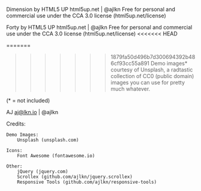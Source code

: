 Dimension by HTML5 UP
html5up.net | @ajlkn
Free for personal and commercial use under the CCA 3.0 license (html5up.net/license)

Forty by HTML5 UP
html5up.net | @ajlkn
Free for personal and commercial use under the CCA 3.0 license (html5up.net/license)
<<<<<<< HEAD



=======
 
 
 
>>>>>>> 1879fa50d496b7d300694392b486cf93cc55a891
Demo images* courtesy of Unsplash, a radtastic collection of CC0 (public domain) images
you can use for pretty much whatever.

(* = not included)

AJ
aj@lkn.io | @ajlkn


Credits:

	Demo Images:
		Unsplash (unsplash.com)

	Icons:
		Font Awesome (fontawesome.io)

	Other:
		jQuery (jquery.com)
		Scrollex (github.com/ajlkn/jquery.scrollex)
		Responsive Tools (github.com/ajlkn/responsive-tools)
